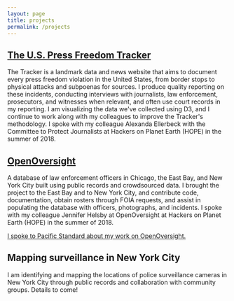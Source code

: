 ```yaml
---
layout: page
title: projects
permalink: /projects
---
```

## [The U.S. Press Freedom Tracker](https://pressfreedomtracker.us)
The Tracker is a landmark data and news website that aims to document every press freedom violation in the United States, from border stops to physical attacks and subpoenas for sources. I produce quality reporting on these incidents, conducting interviews with journalists, law enforcement, prosecutors, and witnesses when relevant, and often use court records in my reporting. I am visualizing the data we've collected using D3, and I continue to work along with my colleagues to improve the Tracker's methodology. I spoke with my colleague Alexanda Ellerbeck with the Committee to Protect Journalists at Hackers on Planet Earth (HOPE) in the summer of 2018.

## [OpenOversight](https://openoversight.com)
A database of law enforcement officers in Chicago, the East Bay, and New York City built using public records and crowdsourced data. I brought the project to the East Bay and to New York City, and contribute code, documentation, obtain rosters through FOIA requests, and assist in populating the database with officers, photographs, and incidents. I spoke with my colleague Jennifer Helsby at OpenOversight at Hackers on Planet Earth (HOPE) in the summer of 2018.

[I spoke to Pacific Standard about my work on OpenOversight.](https://psmag.com/news/new-database-seeks-to-index-police-officers)

## Mapping surveillance in New York City
I am identifying and mapping the locations of police surveillance cameras in New York City through public records and collaboration with community groups. Details to come!
